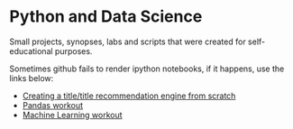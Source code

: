 # Python and Data Science 
Small projects, synopses, labs and scripts that were created for self-educational purposes.

Sometimes github fails to render ipython notebooks, if it happens, use the links below:

* [Creating a title/title recommendation engine from scratch](https://nbviewer.jupyter.org/github/alexander-m-py/data_science/blob/master/Creating%20a%20basic%20recommendation%20engine%20using%20Surprise.ipynb?flush_cache=true)
* [Pandas workout](https://nbviewer.jupyter.org/github/alexander-m-py/data_science/blob/master/Pandas%20Workout.ipynb?flush_cache=true)
* [Machine Learning workout](https://github.com/alexander-m-py/data_science/blob/master/Machine%20Learning%20Workout.ipynb?flush_cache=true)

